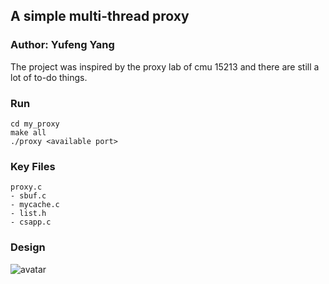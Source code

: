 ## A simple multi-thread proxy
### Author: Yufeng Yang

The project was inspired by the proxy lab of cmu 15213 and there are still a
lot of to-do things.

### Run
```
cd my_proxy
make all
./proxy <available port>
```

### Key Files
```
proxy.c
- sbuf.c
- mycache.c
- list.h
- csapp.c
```

### Design
![avatar](https://github.com/yyf710670079/my_proxy/raw/master/img/proxy_design.jpg)
